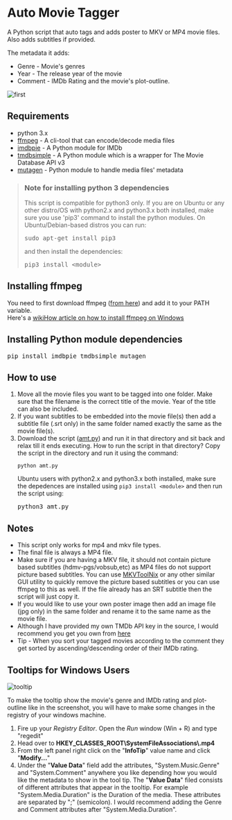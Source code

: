# Auto Movie Tagger
A Python script that auto tags and adds poster to MKV or MP4 movie files.  
Also adds subtitles if provided.  

The metadata it adds:
+ Genre - Movie's genres
+ Year - The release year of the movie
+ Comment - IMDb Rating and the movie's plot-outline.

![first](https://user-images.githubusercontent.com/28246690/34607517-11481cd8-f23a-11e7-93de-0231b36dee7e.png)

## Requirements

  <ul>
    <li>python 3.x</li>
    <li><a href="https://ffmpeg.org/">ffmpeg</a> - A cli-tool that can encode/decode media files</li>
    <li><a href="https://pypi.python.org/pypi/imdbpie">imdbpie</a> - A Python module for IMDb</li>
    <li><a href="https://pypi.python.org/pypi/tmdbsimple">tmdbsimple</a> - A Python module which is a wrapper for The Movie Database API v3</li>
    <li><a href="https://pypi.python.org/pypi/mutagen">mutagen</a> - Python module to handle media files' metadata</li>
  </ul>

><h3>Note for installing python 3 dependencies</h3>
>This script is compatible for python3 only. If you are on Ubuntu or any other distro/OS with python2.x and python3.x both installed, make sure you use 'pip3' command to install the python modules. On Ubuntu/Debian-based distros you can run:</p>
><pre>sudo apt-get install pip3</pre>
>and then install the dependencies:
><pre>pip3 install &lt;module&gt;</pre>




## Installing ffmpeg
You need to first download ffmpeg (<a href="https://ffmpeg.org/download.html">from here</a>) and add it to your PATH variable.  
Here's a <a href="http://www.wikihow.com/Install-FFmpeg-on-Windows">wikiHow article on how to install ffmpeg on Windows</a>

## Installing Python module dependencies
<pre>pip install imdbpie tmdbsimple mutagen</pre>

## How to use
<ol>
  <li>Move all the movie files you want to be tagged into one folder. Make sure that the filename is the correct title of the movie. Year of the title can also be included.</li>
  <li>If you want subtitles to be embedded into the movie file(s) then add a subtitle file (.srt only) in the same folder named exactly the same as the movie file(s).</li>
  <li>Download the script (<a href="amt.py">amt.py</a>) and run it in that directory and sit back and relax till it ends executing. How to run the script in that directory? Copy the script in the directory and run it using the command:
  <pre><code>python amt.py</code></pre>
  Ubuntu users with python2.x and python3.x both installed, make sure the depedences are installed using <code>pip3 install &lt;module&gt;</code> and then run the script using:  
  <pre>python3 amt.py</pre>
  </li>
</ol>

## Notes
<ul>
  <li>This script only works for mp4 and mkv file types.</li>
  <li>The final file is always a MP4 file.</li>
  <li>Make sure if you are having a MKV file, it should not contain picture based subtitles (hdmv-pgs/vobsub,etc) as MP4 files do not support picture based subtitles. You can use <a href="https://mkvtoolnix.download/">MKVToolNix</a> or any other similar GUI utility to quickly remove the picture based subtitles or you can use ffmpeg to this as well. If the file already has an SRT subtitle then the script will just copy it.</li>
  <li>If you would like to use your own poster image then add an image file (jpg only) in the same folder and rename it to the same name as the movie file.</li>
  <li>Although I have provided my own TMDb API key in the source, I would recommend you get you own from <a href="https://www.themoviedb.org/documentation/api">here</a></li>
  <li> Tip - When you sort your tagged movies according to the comment they get sorted by ascending/descending order of their IMDb rating.</li>
</ul>

## Tooltips for Windows Users
![tooltip](https://user-images.githubusercontent.com/28246690/34607523-1e526a14-f23a-11e7-8f49-74c4c0a8454c.png)

To make the tooltip show the movie's genre and IMDb rating and plot-outline like in the screenshot, you will have to make some changes in the registry of your windows machine.
1. Fire up your _Registry Editor_. Open the _Run_ window (Win + R) and type "regedit"
2. Head over to <strong>HKEY_CLASSES_ROOT\SystemFileAssociations\\.mp4</strong>
3. From the left panel right click on the "<strong>InfoTip</strong>" value name and click "<strong>Modify...</strong>"
4. Under the "<strong>Value Data</strong>" field add the attributes, "System.Music.Genre" and "System.Comment" anywhere you like depending how you would like the metadata to show in the tool tip. The "<strong>Value Data</strong>" filed consists of different attributes that appear in the tooltip. For example "System.Media.Duration" is the Duration of the media. These attributes are separated by ";" (semicolon). I would recommend adding the Genre and Comment attributes after "System.Media.Duration".
